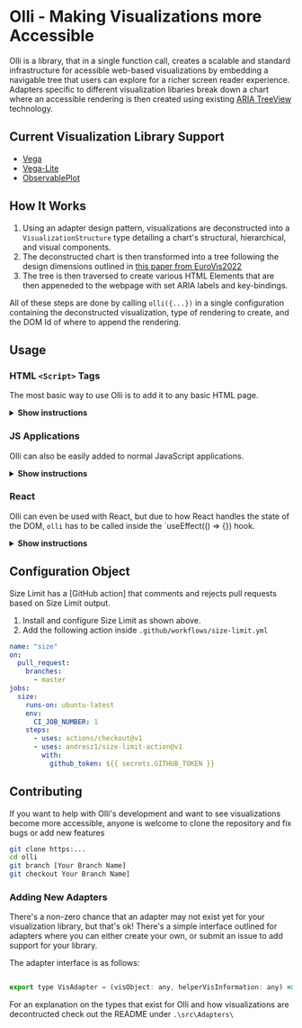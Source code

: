 # Olli - Making Visualizations more Accessible

Olli is a library, that in a single function call, creates a scalable and standard infrastructure for acessible web-based visualizations
by embedding a navigable tree that users can explore for a richer screen reader experience. Adapters specific
to different visualization libaries break down a chart where an accessible rendering is then created using existing
[ARIA TreeView](https://www.w3.org/wiki/TreeView) technology. 

<!-- Below is an example with a Vega-Lite visualization:
<div align="center">
  <div id="Vis"></div>
  <div id="Tree"></div>
  <script>
    let spec = {
              "$schema": "https://vega.github.io/schema/vega-lite/v5.json",
              "name": "trellis_barley",
              "description": "A trellis of Barley yields from the 1930s, complete with main-effects ordering to facilitate comparison.",
              "data": {"url": "https://raw.githubusercontent.com/vega/vega-datasets/next/data/barley.json"},
              "mark": "point",
              "height": {"step": 12},
              "encoding": {
                "facet": {
                  "field": "site",
                  "type": "ordinal",
                  "columns": 2,
                  "sort": {"op": "median", "field": "yield"}
                },
                "x": {
                  "field": "yield",
                  "type": "quantitative",
                  "scale": {"zero": false}
                },
                "y": {
                  "field": "variety",
                  "type": "ordinal",
                  "sort": "-x"
                },
                "color": {"field": "year", "type": "nominal"}
              }
            }
     let vgSpec = vegaLite.compile(spec).spec
     const runtime = vega.parse(vgSpec);
     const render = document.getElementById('Vis');
     let view = new vega.View(runtime)
              .logLevel(vega.Warn)
              .initialize(render)
              .renderer('canvas') // Render as an image to not pollute DOM with elements that the screen reader needs to traverse first.
              .hover()
              .runAsync()
              .then(val => {
                window.createAccessibilityTree({
                  adapter: "vega-lite",
                  renderType: "tree",
                  domId: "Tree",
                  visObject: val,
                  visSpec: specArray[specIndex] })
                });
  </script>
</div> -->

## Current Visualization Library Support

* [Vega](https://vega.github.io/vega/)
* [Vega-Lite](https://vega.github.io/vega-lite)
* [ObservablePlot](https://observablehq.com/@observablehq/plot)

## How It Works

1. Using an adapter design pattern, visualizations are deconstructed into a `VisualizationStructure` type
   detailing a chart's structural, hierarchical, and visual components.
2. The deconstructed chart is then transformed into a tree following the design dimensions outlined in
   [this paper from EuroVis2022](http://vis.csail.mit.edu/pubs/rich-screen-reader-vis-experiences/)
3. The tree is then traversed to create various HTML Elements that are then appeneded to the webpage with set
   ARIA labels and key-bindings.

All of these steps are done by calling `olli({...})` in a single configuration containing the deconstructed
visualization, type of rendering to create, and the DOM Id of where to append the rendering.

## Usage

### HTML `<Script>` Tags

The most basic way to use Olli is to add it to any basic HTML page.

<details><summary><b>Show instructions</b></summary>

1. Add the script tag inside the document `<head>`:

    ```html
    <html>
      ...
      <head>
         ...
         <script src="..." />
         ...
      </head>
      ...
    </html>
    ```

2. Call Olli from a `<script>` tag:

    ```html
    ...
    <script>
      ...
      olli({
        visualization: vegaLiteAdapter(visSpec, additionalInfo),
        renderType: 'tree'
        domId: 'Accessible-Vis'
      })
    </script>
    ```

</details>

### JS Applications

Olli can also be easily added to normal JavaScript applications.

<details><summary><b>Show instructions</b></summary>

1. Install the preset:

    ```sh
    npm install olli
    ```

2. Import `olli`, and the adapter you want to use, into the file you want to use it in

    ```js
    import {olli, vegaLiteAdater} from 'olli'
    
    ...
    ```

3. Call `olli` and set-up your configuration object:

    ```js
    ...

      olli({
        visualization: vegaLiteAdapter(visSpec, additionalInfo),
        renderType: 'tree'
        domId: 'Accessible-Vis'
      })
    ...   
    ```

</details>

### React

Olli can even be used with React, but due to how React handles the state of the DOM, `olli` has to be called
inside the `useEffect(() => {}) hook.

<details><summary><b>Show instructions</b></summary>

1. Install preset:

    ```sh
    npm install olli
    ```

2. Import `olli`, and the adapter you want to use, into the component you want to use it in

    ```js
    import {olli, vegaLiteAdater} from 'olli'
    
    ...
    ```

3. Call `olli` and set-up your configuration object inside the `useEffect(() => {})` hook:

    ```js
    ...

    useEffect(() => {
      olli({
        visualization: vegaLiteAdapter(visSpec, additionalInfo),
        renderType: 'tree'
        domId: 'Accessible-Vis'
      })
    })
    ...   
    ```

</details>

## Configuration Object

Size Limit has a [GitHub action] that comments and rejects pull requests based
on Size Limit output.

1. Install and configure Size Limit as shown above.
2. Add the following action inside `.github/workflows/size-limit.yml`

```yaml
name: "size"
on:
  pull_request:
    branches:
      - master
jobs:
  size:
    runs-on: ubuntu-latest
    env:
      CI_JOB_NUMBER: 1
    steps:
      - uses: actions/checkout@v1
      - uses: andresz1/size-limit-action@v1
        with:
          github_token: ${{ secrets.GITHUB_TOKEN }}
```

## Contributing

If you want to help with Olli's development and want to see visualizations become more accessible,
anyone is welcome to clone the repository and fix bugs or add new features

```sh
git clone https:...
cd olli
git branch [Your Branch Name]
git checkout Your Branch Name]
```

### Adding New Adapters

There's a non-zero chance that an adapter may not exist yet for your visualization library, but that's ok!
There's a simple interface outlined for adapters where you can either create your own, or submit an issue to
add support for your library.

The adapter interface is as follows:

```js

export type VisAdapter = (visObject: any, helperVisInformation: any) => VisualizationStructure

```

For an explanation on the types that exist for Olli and how visualizations are decontructed check out the
README under `.\src\Adapters\`
